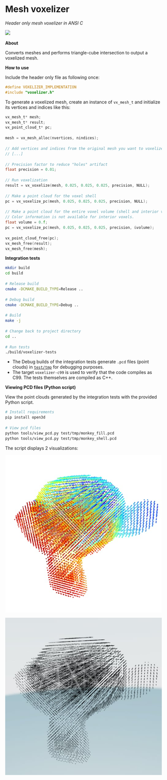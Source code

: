 # Mesh voxelizer

_Header only mesh voxelizer in ANSI C_

![](images/capture.png)

**About**

Converts meshes and performs triangle-cube intersection to output a voxelized mesh.

**How to use**

Include the header only file as following once:

```c
#define VOXELIZER_IMPLEMENTATION
#include "voxelizer.h"
```

To generate a voxelized mesh, create an instance of `vx_mesh_t` and initialize its
vertices and indices like this:

```c
vx_mesh_t* mesh;
vx_mesh_t* result;
vx_point_cloud_t* pc;

mesh = vx_mesh_alloc(nvertices, nindices);

// Add vertices and indices from the original mesh you want to voxelize
// [...]

// Precision factor to reduce "holes" artifact
float precision = 0.01;

// Run voxelization
result = vx_voxelize(mesh, 0.025, 0.025, 0.025, precision, NULL);

// Make a point cloud for the voxel shell
pc = vx_voxelize_pc(mesh, 0.025, 0.025, 0.025, precision, NULL);

// Make a point cloud for the entire voxel volume (shell and interior voxels)
// Color information is not available for interior voxels.
float volume = 0.f;
pc = vx_voxelize_pc(mesh, 0.025, 0.025, 0.025, precision, &volume);

vx_point_cloud_free(pc);
vx_mesh_free(result);
vx_mesh_free(mesh);
```

**Integration tests**

```bash
mkdir build
cd build

# Release build
cmake -DCMAKE_BUILD_TYPE=Release ..

# Debug build
cmake -DCMAKE_BUILD_TYPE=Debug ..

# Build
make -j

# Change back to project directory
cd ..

# Run tests
./build/voxelizer-tests
```

* The Debug builds of the integration tests generate `.pcd` files (point clouds) in [`test/tmp`](test/tmp) for debugging
purposes. 
* The target `voxelizer-c99` is used to verify that the code compiles as C99. The tests themselves are compiled as C++.

**Viewing PCD files (Python script)**

View the point clouds generated by the integration tests with the provided Python script.

```bash
# Install requirements
pip install open3d

# View pcd files
python tools/view_pcd.py test/tmp/monkey_fill.pcd
python tools/view_pcd.py test/tmp/monkey_shell.pcd
```

The script displays 2 visualizations:

![Monkey Color](images/monkey_point_cloud_color.jpg)

![Monkey BW](images/monkey_point_cloud_bw.jpg)
